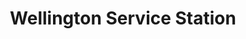 ---
title: "Wellington Service Station"
url: /bristol/wellington-service-station/
shop: car repair
---
